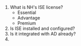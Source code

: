 1. What is NH's ISE license? 
	- Essential
	- Advantage
	- Premium
2. Is ISE installed and configured?
3. Is it integrated with AD already?
4. 
